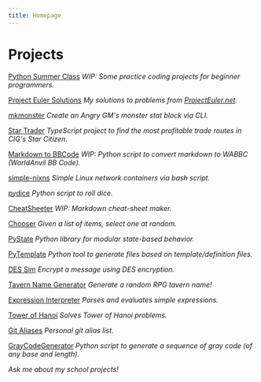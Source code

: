 ```yaml
---
title: Homepage
---
```


# Projects

[Python Summer Class](PythonSummerClass)
_WIP: Some practice coding projects for beginner programmers._

[Project Euler Solutions](ProjectEuler)
_My solutions to problems from [ProjectEuler.net](https://projecteuler.net/archives)._

[mkmonster](mkmonster)
_Create an Angry GM's monster stat block via CLI._  

[Star Trader](star_trader)
_TypeScript project to find the most profitable trade routes in CIG's Star Citizen._

[Markdown to BBCode](md2bb)
_WIP: Python script to convert markdown to WABBC (WorldAnvil BB Code)._

[simple-nixns](simple-nixns)
_Simple Linux network containers via bash script._

[pydice](pydice)
_Python script to roll dice._

[CheatSheeter](cheatsheeter)
_WIP: Markdown cheat-sheet maker._

[Chooser](Chooser)
_Given a list of items, select one at random._

[PyState](PyState)
_Python library for modular state-based behavior._

[PyTemplate](PyTemplate)
_Python tool to generate files based on template/definition files._

[DES Sim](des-sim)
_Encrypt a message using DES encryption._

[Tavern Name Generator](TavernNameGen/index.html)
_Generate a random RPG tavern name!_

[Expression Interpreter](https://github.com/JHaller27/ExpressionInterpreter)
_Parses and evaluates simple expressions._

[Tower of Hanoi](https://github.com/JHaller27/TowerOfHanoi-Python)
_Solves Tower of Hanoi problems._

[Git Aliases](https://github.com/JHaller27/git-config)
_Personal git alias list._

[GrayCodeGenerator](GrayCodeGenerator)
_Python script to generate a sequence of gray code (of any base and length)._


_Ask me about my school projects!_
